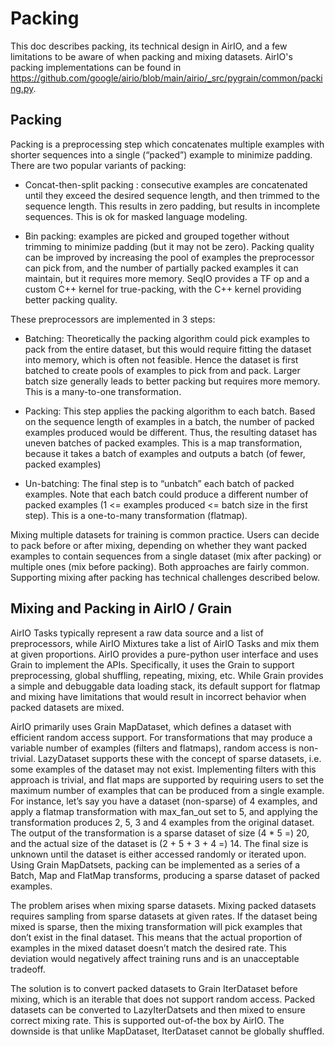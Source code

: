 # Packing

This doc describes packing, its technical design in AirIO, and a few limitations
to be aware of when packing and mixing datasets. AirIO's packing implementations
can be found in
https://github.com/google/airio/blob/main/airio/_src/pygrain/common/packing.py.

## Packing

Packing is a preprocessing step which concatenates multiple examples with
shorter sequences into a single (“packed”) example to minimize padding. There
are two popular variants of packing:

+   Concat-then-split packing : consecutive examples are concatenated until they
    exceed the desired sequence length, and then trimmed to the sequence length.
    This results in zero padding, but results in incomplete sequences. This is
    ok for masked language modeling.

+   Bin packing: examples are picked and grouped together without trimming to
    minimize padding (but it may not be zero). Packing quality can be improved
    by increasing the pool of examples the preprocessor can pick from, and the
    number of partially packed examples it can maintain, but it requires more
    memory. SeqIO provides a TF op and a custom C++ kernel for true-packing,
    with the C++ kernel providing better packing quality.

These preprocessors are implemented in 3 steps:

+   Batching: Theoretically the packing algorithm could pick examples to pack
    from the entire dataset, but this would require fitting the dataset into
    memory, which is often not feasible. Hence the dataset is first batched to
    create pools of examples to pick from and pack. Larger batch size generally
    leads to better packing but requires more memory. This is a many-to-one
    transformation.

+   Packing: This step applies the packing algorithm to each batch. Based on the
    sequence length of examples in a batch, the number of packed examples
    produced would be different. Thus, the resulting dataset has uneven batches
    of packed examples. This is a map transformation, because it takes a batch
    of examples and outputs a batch (of fewer, packed examples)

+   Un-batching: The final step is to “unbatch” each batch of packed examples.
    Note that each batch could produce a different number of packed examples (1
    <= examples produced <= batch size in the first step). This is a one-to-many
    transformation (flatmap).

Mixing multiple datasets for training is common practice. Users can decide to
pack before or after mixing, depending on whether they want packed examples to
contain sequences from a single dataset (mix after packing) or multiple ones
(mix before packing). Both approaches are fairly common. Supporting mixing after
packing has technical challenges described below.

## Mixing and Packing in AirIO / Grain

AirIO Tasks typically represent a raw data source and a list of preprocessors,
while AirIO Mixtures take a list of AirIO Tasks and mix them at given
proportions. AirIO provides a pure-python user interface and uses Grain to
implement the APIs. Specifically, it uses the Grain to support preprocessing,
global shuffling, repeating, mixing, etc. While Grain provides a simple and
debuggable data loading stack, its default support for flatmap and mixing have
limitations that would result in incorrect behavior when packed datasets are
mixed.

AirIO primarily uses Grain MapDataset, which defines a dataset with efficient
random access support. For transformations that may produce a variable number of
examples (filters and flatmaps), random access is non-trivial. LazyDataset
supports these with the concept of sparse datasets, i.e. some examples of the
dataset may not exist. Implementing filters with this approach is trivial, and
flat maps are supported by requiring users to set the maximum number of examples
that can be produced from a single example. For instance, let’s say you have a
dataset (non-sparse) of 4 examples, and apply a flatmap transformation with
max_fan_out set to 5, and applying the transformation produces 2, 5, 3 and 4
examples from the original dataset. The output of the transformation is a sparse
dataset of size (4 * 5 =) 20, and the actual size of the dataset is (2 + 5 + 3 +
4 =) 14. The final size is unknown until the dataset is either accessed randomly
or iterated upon. Using Grain MapDatsets, packing can be implemented as a series
of a Batch, Map and FlatMap transforms, producing a sparse dataset of packed
examples.

The problem arises when mixing sparse datasets. Mixing packed datasets requires
sampling from sparse datasets at given rates. If the dataset being mixed is
sparse, then the mixing transformation will pick examples that don’t exist in
the final dataset. This means that the actual proportion of examples in the
mixed dataset doesn’t match the desired rate. This deviation would negatively
affect training runs and is an unacceptable tradeoff.

The solution is to convert packed datasets to Grain IterDataset before mixing,
which is an iterable that does not support random access. Packed datasets can be
converted to LazyIterDatsets and then mixed to ensure correct mixing rate. This
is supported out-of-the box by AirIO. The downside is that unlike MapDataset,
IterDataset cannot be globally shuffled.
